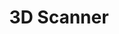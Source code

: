 ---
title: 3D Scanner
title_cn: 3D扫描仪
type: 3D Scanner
type_cn: 3D 扫描仪
category: Digital Fabrication
room: 1114
thumb: /assets/images/Equipments/3D-Scanner/3d-scanner.png

hero:
  image: /assets/images/Equipments/3D-Scanner/3d-scanner.png
  alt: 3D Scanner overview

# Right-column spec values (any of these are optional)
model: EinScan-SP
purpose: 扫描物件生成模型 scanning/generation

# Risk level and requirements
risk_level: Low
risk_level_cn: 低
risk_color: green
requirements_cn: 通过《<span class="test-name">实验室安全</span>》测试后可预约使用。
requirements_en: Reservation and use require passing the '<span class="test-name">Laboratory Safety test</span>'.

process:
  title_en: "Process Guide"
  title_cn: "操作指南"
  arrow: "assets/images/Equipments/Soldering Station/arrow.png"       # arrow image
  steps:
    - title_cn: "设备准备"
      title_en: "Equipment Preparation"
      pairs:
        - img: "/assets/images/Equipments/3D-Scanner/3d-scanner1.png"
    
    - title_cn: "启动"
      title_en: "Start"
      pairs:
        - img: "/assets/images/Equipments/3D-Scanner/3d-scanner2.png"
          cn_lines:
            - "开机: 单击停留半秒左右"
            - "关机: 双击, 每次停留和两次间隔半秒左右"
          en_lines:
            - "Turn on: Touch for about half a second"
            - "Shut down: touch for half a second first, then touch for half a second"
    
    - title_cn: "标定"
      title_en: "Calibration"
      pairs:
        - img: "/assets/images/Equipments/3D-Scanner/3d-scanner3.png"
          cn: "将标定板放置在扫描区域内，确保标定板平整且位置稳定。启动标定程序，按照软件提示完成标定过程。"
          en: "Place the calibration plate in the scanning area, ensuring it is flat and stable. Start the calibration program and follow the software prompts to complete the calibration process."
    
    - title_cn: "扫描"
      title_en: "Scanning"
      pairs:
        - img: "/assets/images/Equipments/3D-Scanner/3d-scanner4.png"
          cn_lines:
            - "将要扫描的物体放置在扫描平台上，确保物体稳定且不会移动。"
            - "在软件中选择合适的扫描模式和参数设置，调整亮度、HDR等参数。"
            - "开始扫描，保持物体静止，按照软件提示完成扫描过程。"
          en_lines:
            - "Place the object to be scanned on the scanning platform, ensuring it is stable and will not move."
            - "Select appropriate scanning mode and parameter settings in the software, adjust brightness, HDR and other parameters."
            - "Start scanning, keep the object still, and follow the software prompts to complete the scanning process."
          
    - title_cn: "数据后处理"
      title_en: "Post processing"
      pairs:
        - img: "/assets/images/Equipments/3D-Scanner/3d-scanner4.png"
          cn_lines:
            - "扫描完成后，对获取的3D数据进行清理、修复和优化处理"
            - "导出最终模型文件，选择合适的格式和质量设置"
          en_lines:
            - "After scanning is complete, clean, repair and optimize the acquired 3D data"
            - "Export the final model file with appropriate format and quality settings"

safety:
  title_en: "Safety Note"
  title_cn: "安全提示"
  arrow: "assets/images/Equipments/Soldering Station/arrow.png"       # arrow image
  notes:
    - cn: "通风良好,环境温度为0℃~40℃之间,湿度为10%~90%,空气中无易燃、腐蚀性气体的干燥室内或类似的环境"
      en: "Well ventilated, ambient temperature between 0 °C ~ 40 °C, humidity of 10%~90%, no flammable, corrosive gases in the air of the drying chamber or similar environment"
    - cn: "轻拿、轻放、放正,不得挤压,无论天气晴雨,均要事先做好防晒、防雨、防震等保护措施"
      en: "Take it gently, put it gently, put it right, don't crush it, no matter the weather is fine or rainy, you should take protective measures such as sun protection, rain protection and shock protection in advance"
    - cn: "当机器本身出现故障不能正常使用时,严禁私自拆卸修理,必须由专业人员进行检修或指导"
      en: "When the machine itself is out of order, it is forbidden to disassemble and repair it without permission, and it must be checked and repaired by professionals or under the guidance of professionals"
    - cn: "产品报废应交有资质单位回收,不可随意丢入生活垃圾桶"
      en: "Scrap products should be submitted to qualified units for recycling, can not be thrown into the garbage can"


---